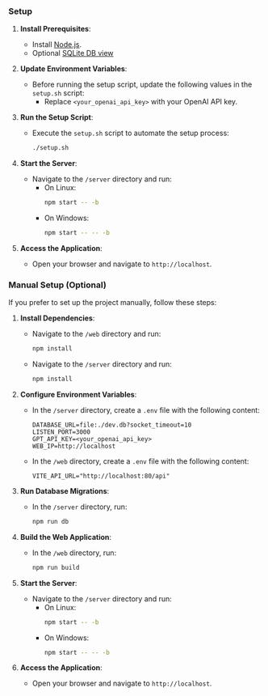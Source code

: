 ### Setup

1. **Install Prerequisites**:
   - Install [Node.js](https://nodejs.org/).
   - Optional [SQLite DB view](https://sqlitebrowser.org/dl/)

2. **Update Environment Variables**:
   - Before running the setup script, update the following values in the `setup.sh` script:
     - Replace `<your_openai_api_key>` with your OpenAI API key.

3. **Run the Setup Script**:
   - Execute the `setup.sh` script to automate the setup process:
     ```bash
     ./setup.sh
     ```

4. **Start the Server**:
   - Navigate to the `/server` directory and run:
     - On Linux:
       ```bash
       npm start -- -b
       ```
     - On Windows:
       ```bash
       npm start -- -- -b
       ```

5. **Access the Application**:
   - Open your browser and navigate to `http://localhost`.

### Manual Setup (Optional)

If you prefer to set up the project manually, follow these steps:

1. **Install Dependencies**:
   - Navigate to the `/web` directory and run:
     ```bash
     npm install
     ```
   - Navigate to the `/server` directory and run:
     ```bash
     npm install
     ```

2. **Configure Environment Variables**:
   - In the `/server` directory, create a `.env` file with the following content:
     ```
     DATABASE_URL=file:./dev.db?socket_timeout=10
     LISTEN_PORT=3000
     GPT_API_KEY=<your_openai_api_key>
     WEB_IP=http://localhost
     ```
   - In the `/web` directory, create a `.env` file with the following content:
     ```
     VITE_API_URL="http://localhost:80/api"
     ```

3. **Run Database Migrations**:
   - In the `/server` directory, run:
     ```bash
     npm run db
     ```

4. **Build the Web Application**:
   - In the `/web` directory, run:
     ```bash
     npm run build
     ```

5. **Start the Server**:
   - Navigate to the `/server` directory and run:
     - On Linux:
       ```bash
       npm start -- -b
       ```
     - On Windows:
       ```bash
       npm start -- -- -b
       ```

6. **Access the Application**:
   - Open your browser and navigate to `http://localhost`.


